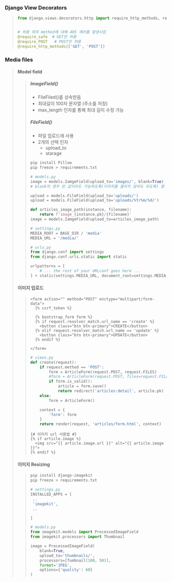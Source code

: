 ### Django View Decorators

> ```python
> from django.views.decorators.http import require_http_methods, require_safe, require_POST
> 
> 
> # 허용 외의 method에 대해 405 에러를 발생시킴
> @require_safe  # GET만 허용
> @require_POST   # POST만 허용
> @require_http_methods(['GET', 'POST'])
> ```
>
> 

### Media files

> #### Model field
>
> > ##### ImageField()
> >
> > - FileFiled()를 상속받음
> > - 최대길이 100자 문자열 (주소를 저장)
> > - max_length 인자를 통해 최대 길이 수정 가능
> >
> > ##### FileField()
> >
> > - 파일 업로드에 사용
> > - 2개의 선택 인자
> >   - upload_to
> >   - starage
> >
> > ```bash
> > pip install Pillow
> > pip freeze > requirements.txt
> > ```
> >
> > ```python
> > # models.py
> > image = models.IamgeField(upload_to='images/', blank=True)
> > # blank의 경우 빈 값이라도 가능하도록(이미지를 올리지 않아도 되도록) 함
> > 
> > upload = models.FileField(upload_to='uploads/')
> > upload = models.FileField(upload_to='uploads/%Y/%m/%d/')
> > 
> > def articles_image_path(instance, filename):
> >     return f'image_{instance.pk}/{filename}'
> > image = models.IamgeField(upload_to=articles_image_path)
> > ```
> >
> > ```python
> > # settings.py
> > MEDIA_ROOT = BASE_DIR / 'media'
> > MEDIA_URL = '/media/'
> > ```
> >
> > ```python
> > # urls.py
> > from django.conf import settings
> > from django.conf.urls.static import static
> > 
> > urlpatterns = [
> >     # ... the rest of your URLconf goes here ...
> > ] + static(settings.MEDIA_URL, document_root=settings.MEDIA_ROOT)
> > ```
>
> #### 이미지 업로드
>
> > ```django
> > <form action="" method="POST" enctype="multipart/form-data">
> >   {% csrf_token %}
> > 
> >   {% bootstrap_form form %}
> >   {% if request.resolver_match.url_name == 'create' %}
> >     <button class="btn btn-primary">CREATE</button>
> >   {% elif request.resolver_match.url_name == 'update' %}
> >     <button class="btn btn-primary">UPDATE</button>
> >   {% endif %}
> >   
> > </form>
> > ```
> >
> > ```python
> > # views.py
> > def create(request):
> >     if request.method == 'POST':
> >         form = ArticleForm(request.POST, request.FILES)
> >         #form = ArticleForm(request.POST, files=request.FILES)
> >         if form.is_valid():
> >             article = form.save()
> >             return redirect('articles:detail', article.pk)
> >     else:
> >         form = ArticleForm()
> > 
> >     context = {
> >         'form': form
> >     }
> >     return render(request, 'articles/form.html', context)
> > ```
> >
> > ```django
> > {# 이미지 url 사용법 #}
> > {% if article.image %}
> >   <img src="{{ article.image.url }}" alt="{{ article.image }}">
> > {% endif %}
> > ```
>
> #### 이미지 Resizing
>
> > ```bash
> > pip install django-imagekit
> > pip freeze > requirements.txt
> > ```
> >
> > ```python
> > # settings.py
> > INSTALLED_APPS = [
> >  ..
> >  'imagekit', 
> >  ..
> > 
> > ]
> > ```
> >
> > ```python
> > # models.py
> > from imagekit.models import ProcessedImageField
> > from imagekit.processors import Thumbnail
> > 
> > image = ProcessedImageField(
> >     blank=True,
> >     upload_to='thumbnails/',
> >     processors=[Tumbnail(100, 50)],
> >     format='JPEG',
> >     options={'quality': 60}
> > )
> > 
> > ```
> >
> > 